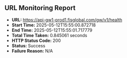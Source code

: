 ## URL Monitoring Report

- **URL:** https://api-gw1-prod1.fisglobal.com/gw/v1/health
- **Start Time:** 2025-05-12T15:55:00.872718
- **End Time:** 2025-05-12T15:55:01.717779
- **Total Time Taken:** 0.845061 seconds
- **HTTP Status Code:** 200
- **Status:** Success
- **Failure Reason:** N/A
